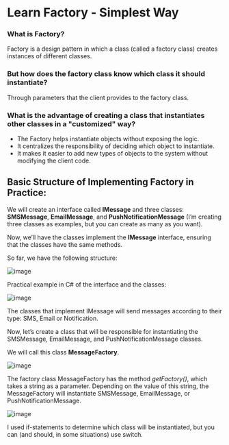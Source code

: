 # Learn Factory - Simplest Way


### What is Factory?
Factory is a design pattern in which a class (called a factory class) creates instances of different classes.
     
### But how does the factory class know which class it should instantiate?
Through parameters that the client provides to the factory class.
       
### What is the advantage of creating a class that instantiates other classes in a "customized" way? 
- The Factory helps instantiate objects without exposing the logic.
- It centralizes the responsibility of deciding which object to instantiate.
- It makes it easier to add new types of objects to the system without modifying the client code.

  
## Basic Structure of Implementing Factory in Practice:
We will create an interface called **IMessage** and three classes: **SMSMessage**, **EmailMessage**, and **PushNotificationMessage** (I’m creating three classes as examples, but you can create as many as you want).

Now, we’ll have the classes implement the **IMessage** interface, ensuring that the classes have the same methods.

So far, we have the following structure:

![image](https://github.com/user-attachments/assets/cf39ad7d-2a07-4d6e-9e2a-83ef473c5912)


Practical example in C# of the interface and the classes:

![image](https://github.com/user-attachments/assets/42cf1970-5d08-4c81-9fe9-954dac59010c)


The classes that implement IMessage will send messages according to their type: SMS, Email or Notification.

Now, let’s create a class that will be responsible for instantiating the SMSMessage, EmailMessage, and PushNotificationMessage classes.

We will call this class **MessageFactory**.

![image](https://github.com/user-attachments/assets/636befc3-c59d-4fba-851b-98bec30995e1)

The factory class MessageFactory has the method *getFactory()*, which takes a string as a parameter.
Depending on the value of this string, the MessageFactory will instantiate SMSMessage, EmailMessage, or PushNotificationMessage.

![image](https://github.com/user-attachments/assets/a1e5c692-2bc3-40ba-bedc-9dd69c040b56)

I used if-statements to determine which class will be instantiated, but you can (and should, in some situations) use switch.
